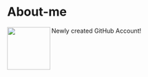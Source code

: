 # About-me
Newly created GitHub Account!
<img align="left" width="100" height="100" src = "[mee.jpeg](https://github.com/Kirara-22/About-me/blob/main/images/mee.jpg?raw=true)">

